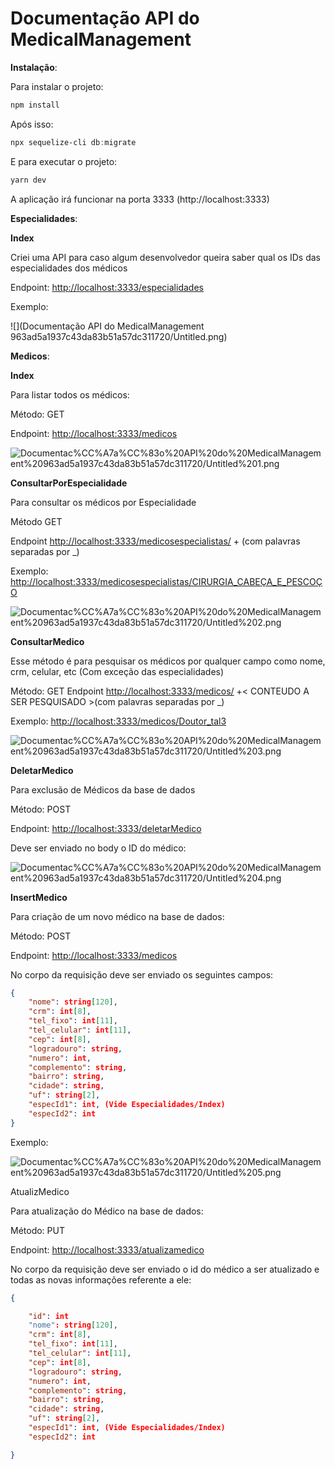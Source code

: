 # Documentação API do MedicalManagement

**Instalação**:

Para instalar o projeto:

```powershell
npm install
```

Após isso:

```powershell
npx sequelize-cli db:migrate
```

E para executar o projeto:

```powershell
yarn dev
```

A aplicação irá funcionar na porta 3333 (http://localhost:3333)

**Especialidades**:

**Index**

Criei uma API para caso algum desenvolvedor queira saber qual os IDs das especialidades dos médicos

Endpoint: [http://localhost:3333/especialidades](http://localhost:3333/especialidades)

Exemplo:

![](Documentação API do MedicalManagement 963ad5a1937c43da83b51a57dc311720/Untitled.png)

**Medicos**:

**Index**

Para listar todos os médicos:

Método: GET

Endpoint: [http://localhost:3333/medicos](http://localhost:3333/medicos)

![Documentac%CC%A7a%CC%83o%20API%20do%20MedicalManagement%20963ad5a1937c43da83b51a57dc311720/Untitled%201.png](Documentac%CC%A7a%CC%83o%20API%20do%20MedicalManagement%20963ad5a1937c43da83b51a57dc311720/Untitled%201.png)

**ConsultarPorEspecialidade**

Para consultar os médicos por Especialidade

Método GET

Endpoint [http://localhost:3333/medicosespecialistas/](http://localhost:3333/medicosespecialistas/CIRURGIA_CABE%C3%87A_E_PESCO%C3%87O) + <ESPECIALIDADE> (com palavras separadas por _)

Exemplo: [http://localhost:3333/medicosespecialistas/CIRURGIA_CABEÇA_E_PESCOÇO](http://localhost:3333/medicosespecialistas/CIRURGIA_CABE%C3%87A_E_PESCO%C3%87O)

![Documentac%CC%A7a%CC%83o%20API%20do%20MedicalManagement%20963ad5a1937c43da83b51a57dc311720/Untitled%202.png](Documentac%CC%A7a%CC%83o%20API%20do%20MedicalManagement%20963ad5a1937c43da83b51a57dc311720/Untitled%202.png)

**ConsultarMedico**

Esse método é para pesquisar os médicos por qualquer campo como nome, crm, celular, etc (Com exceção das especialidades)

Método: GET
Endpoint [http://localhost:3333/medicos/](http://localhost:3333/medicos/Doutor_tal3) +< CONTEUDO A SER PESQUISADO >(com palavras separadas por _)

Exemplo: [http://localhost:3333/medicos/Doutor_tal3](http://localhost:3333/medicos/Doutor_tal3)

![Documentac%CC%A7a%CC%83o%20API%20do%20MedicalManagement%20963ad5a1937c43da83b51a57dc311720/Untitled%203.png](Documentac%CC%A7a%CC%83o%20API%20do%20MedicalManagement%20963ad5a1937c43da83b51a57dc311720/Untitled%203.png)

**DeletarMedico**

Para exclusão de Médicos da base de dados

Método: POST

Endpoint: [http://localhost:3333/deletarMedico](http://localhost:3333/deletarMedico)

Deve ser enviado no body o ID do médico:

![Documentac%CC%A7a%CC%83o%20API%20do%20MedicalManagement%20963ad5a1937c43da83b51a57dc311720/Untitled%204.png](Documentac%CC%A7a%CC%83o%20API%20do%20MedicalManagement%20963ad5a1937c43da83b51a57dc311720/Untitled%204.png)

**InsertMedico**

Para criação de um novo médico na base de dados:

Método: POST

Endpoint: [http://localhost:3333/medicos](http://localhost:3333/medicos)

No corpo da requisição deve ser enviado os seguintes campos:

```json
{
	"nome": string[120],
	"crm": int[8],
	"tel_fixo": int[11],
	"tel_celular": int[11],
	"cep": int[8],
	"logradouro": string,
	"numero": int,
	"complemento": string,
	"bairro": string,
	"cidade": string,
	"uf": string[2],
	"especId1": int, (Vide Especialidades/Index)
	"especId2": int
}
```

Exemplo:

![Documentac%CC%A7a%CC%83o%20API%20do%20MedicalManagement%20963ad5a1937c43da83b51a57dc311720/Untitled%205.png](Documentac%CC%A7a%CC%83o%20API%20do%20MedicalManagement%20963ad5a1937c43da83b51a57dc311720/Untitled%205.png)

AtualizMedico

Para atualização do Médico na base de dados:

Método: PUT

Endpoint: [http://localhost:3333/atualizamedico](http://localhost:3333/atualizamedico)

No corpo da requisição deve ser enviado o id do médico a ser atualizado e todas as novas informações referente a ele:

```json
{

	"id": int
	"nome": string[120],
	"crm": int[8],
	"tel_fixo": int[11],
	"tel_celular": int[11],
	"cep": int[8],
	"logradouro": string,
	"numero": int,
	"complemento": string,
	"bairro": string,
	"cidade": string,
	"uf": string[2],
	"especId1": int, (Vide Especialidades/Index)
	"especId2": int

}
```
